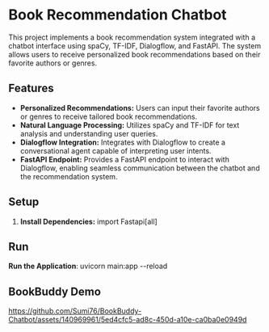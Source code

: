 # Book Recommendation Chatbot

This project implements a book recommendation system integrated with a chatbot interface using spaCy, TF-IDF, Dialogflow, and FastAPI. The system allows users to receive personalized book recommendations based on their favorite authors or genres.

## Features

- **Personalized Recommendations:** Users can input their favorite authors or genres to receive tailored book recommendations.
- **Natural Language Processing:** Utilizes spaCy and TF-IDF for text analysis and understanding user queries.
- **Dialogflow Integration:** Integrates with Dialogflow to create a conversational agent capable of interpreting user intents.
- **FastAPI Endpoint:** Provides a FastAPI endpoint to interact with Dialogflow, enabling seamless communication between the chatbot and the recommendation system.

## Setup

1. **Install Dependencies:**
          import Fastapi[all]
## Run

   **Run the Application**:
                    uvicorn main:app --reload  
## BookBuddy Demo




https://github.com/Sumi76/BookBuddy-Chatbot/assets/140969961/5ed4cfc5-ad8c-450d-a10e-ca0ba0e0949d


